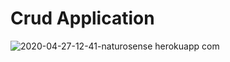 # Crud Application
![2020-04-27-12-41-naturosense herokuapp com](https://user-images.githubusercontent.com/42219511/80789658-4b6c5400-8b95-11ea-964e-ca5865c3d886.png)
